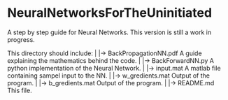 # NeuralNetworksForTheUninitiated

A step by step guide for Neural Networks. This version is still a work in progress.

This directory should include:
  |
  |-> BackPropagationNN.pdf     A guide explaining the mathematics behind the code.
  |
  |-> BackForwardNN.py          A python implementation of the Neural Network.
  |
  |-> input.mat                 A matlab file containing sampel input to the NN.
  |
  |-> w_gredients.mat           Output of the program.
  |
  |-> b_gredients.mat           Output of the program.
  |
  |-> README.md                 This file.
